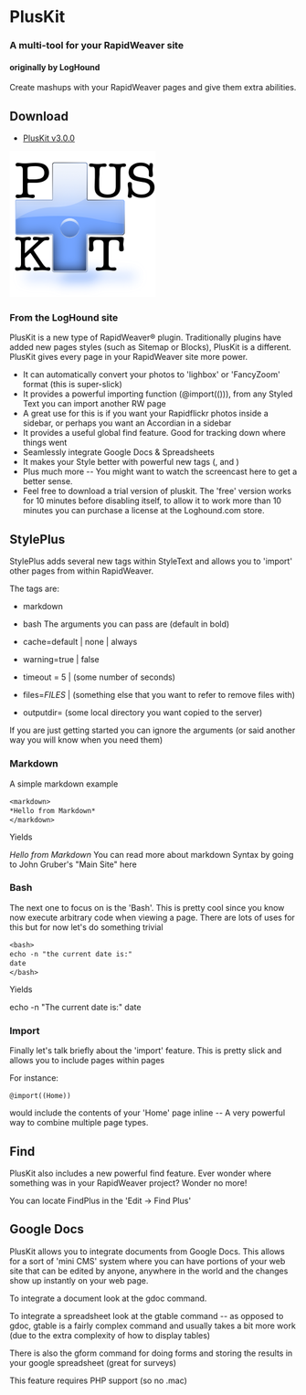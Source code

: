 # PlusKit
### A multi-tool for your RapidWeaver site
#### originally by LogHound
Create mashups with your RapidWeaver pages and give them extra abilities.


## Download
 - [PlusKit v3.0.0](https://github.com/yourhead/pluskit/raw/v3.0.0/downloads/PlusKit_3.0.0_1103.zip)

<img src='https://raw.githubusercontent.com/yourhead/pluskit/master/assets/icon_256.png' width=256 >

### From the LogHound site

PlusKit is a new type of RapidWeaver® plugin. Traditionally plugins have added new pages styles (such as Sitemap or Blocks), PlusKit is a different. PlusKit gives every page in your RapidWeaver site more power.

 - It can automatically convert your photos to 'lighbox' or 'FancyZoom' format (this is super-slick)
 - It provides a powerful importing function (@import(())), from any Styled Text you can import another RW page
 - A great use for this is if you want your Rapidflickr photos inside a sidebar, or perhaps you want an Accordian in a sidebar
 - It provides a useful global find feature. Good for tracking down where things went
 - Seamlessly integrate Google Docs & Spreadsheets
 - It makes your Style better with powerful new tags (<bash>, and <markdown>)
 - Plus much more -- You might want to watch the screencast here to get a better sense.
 - Feel free to download a trial version of pluskit. The 'free' version works for 10 minutes before disabling itself, to allow it to work more than 10 minutes you can purchase a license at the Loghound.com store.





## StylePlus

StylePlus adds several new tags within StyleText and allows you to 'import' other pages from within RapidWeaver.

The tags are:

 - markdown
 - bash
The arguments you can pass are (default in bold)

 - cache=default \| none \| always
 - warning=true \| false
 - timeout = 5 \| (some number of seconds)
 - files=_FILES_ | (something else that you want to refer to remove files with)
 - outputdir= (some local directory you want copied to the server)

If you are just getting started you can ignore the arguments (or said another way you will know when you need them)

### Markdown
A simple markdown example

```
<markdown>
*Hello from Markdown*
</markdown>
```

Yields

*Hello from Markdown*
You can read more about markdown Syntax by going to John Gruber's "Main Site" here

### Bash
The next one to focus on is the 'Bash'. This is pretty cool since you know now execute arbitrary code when viewing a page. There are lots of uses for this but for now let's do something trivial

```
<bash>
echo -n "the current date is:"
date
</bash>
```

Yields

echo -n "The current date is:" date

### Import
Finally let's talk briefly about the 'import' feature. This is pretty slick and allows you to include pages within pages

For instance:

```
@import((Home))
```

would include the contents of your 'Home' page inline -- A very powerful way to combine multiple page types.










## Find


PlusKit also includes a new powerful find feature. Ever wonder where something was in your RapidWeaver project? Wonder no more!



You can locate FindPlus in the 'Edit -> Find Plus'













## Google Docs


PlusKit allows you to integrate documents from Google Docs. This allows for a sort of 'mini CMS' system where you can have portions of your web site that can be edited by anyone, anywhere in the world and the changes show up instantly on your web page. 

To integrate a document look at the gdoc command. 

To integrate a spreadsheet look at the gtable command -- as opposed to gdoc, gtable is a fairly complex command and usually takes a bit more work (due to the extra complexity of how to display tables)

There is also the gform command for doing forms and storing the results in your google spreadsheet (great for surveys)

This feature requires PHP support (so no .mac)
